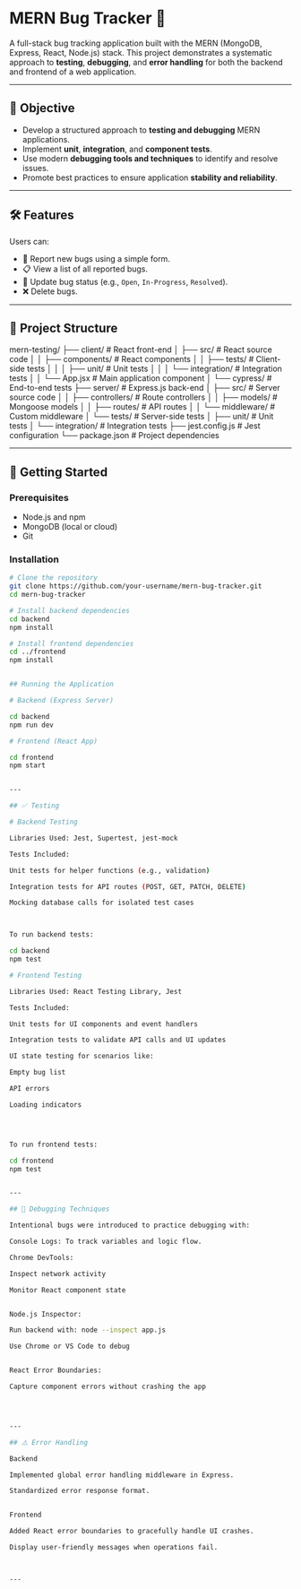# MERN Bug Tracker 🐞

A full-stack bug tracking application built with the MERN (MongoDB, Express, React, Node.js) stack. This project demonstrates a systematic approach to **testing**, **debugging**, and **error handling** for both the backend and frontend of a web application.

---

## 📌 Objective

- Develop a structured approach to **testing and debugging** MERN applications.
- Implement **unit**, **integration**, and **component tests**.
- Use modern **debugging tools and techniques** to identify and resolve issues.
- Promote best practices to ensure application **stability and reliability**.

---

## 🛠️ Features

Users can:

- 🐛 Report new bugs using a simple form.
- 📋 View a list of all reported bugs.
- 🔄 Update bug status (e.g., `Open`, `In-Progress`, `Resolved`).
- ❌ Delete bugs.

---

## 📁 Project Structure

mern-testing/
├── client/                 # React front-end
│   ├── src/                # React source code
│   │   ├── components/     # React components
│   │   ├── tests/          # Client-side tests
│   │   │   ├── unit/       # Unit tests
│   │   │   └── integration/ # Integration tests
│   │   └── App.jsx         # Main application component
│   └── cypress/            # End-to-end tests
├── server/                 # Express.js back-end
│   ├── src/                # Server source code
│   │   ├── controllers/    # Route controllers
│   │   ├── models/         # Mongoose models
│   │   ├── routes/         # API routes
│   │   └── middleware/     # Custom middleware
│   └── tests/              # Server-side tests
│       ├── unit/           # Unit tests
│       └── integration/    # Integration tests
├── jest.config.js          # Jest configuration
└── package.json            # Project dependencies

---

## 🚀 Getting Started

### Prerequisites

- Node.js and npm
- MongoDB (local or cloud)
- Git

### Installation

```bash
# Clone the repository
git clone https://github.com/your-username/mern-bug-tracker.git
cd mern-bug-tracker

# Install backend dependencies
cd backend
npm install

# Install frontend dependencies
cd ../frontend
npm install


## Running the Application

# Backend (Express Server)

cd backend
npm run dev

# Frontend (React App)

cd frontend
npm start


---

## ✅ Testing

# Backend Testing

Libraries Used: Jest, Supertest, jest-mock

Tests Included:

Unit tests for helper functions (e.g., validation)

Integration tests for API routes (POST, GET, PATCH, DELETE)

Mocking database calls for isolated test cases



To run backend tests:

cd backend
npm test

# Frontend Testing

Libraries Used: React Testing Library, Jest

Tests Included:

Unit tests for UI components and event handlers

Integration tests to validate API calls and UI updates

UI state testing for scenarios like:

Empty bug list

API errors

Loading indicators




To run frontend tests:

cd frontend
npm test


---

## 🐞 Debugging Techniques

Intentional bugs were introduced to practice debugging with:

Console Logs: To track variables and logic flow.

Chrome DevTools:

Inspect network activity

Monitor React component state


Node.js Inspector:

Run backend with: node --inspect app.js

Use Chrome or VS Code to debug


React Error Boundaries:

Capture component errors without crashing the app




---

## ⚠️ Error Handling

Backend

Implemented global error handling middleware in Express.

Standardized error response format.


Frontend

Added React error boundaries to gracefully handle UI crashes.

Display user-friendly messages when operations fail.



---